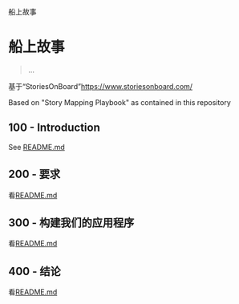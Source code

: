 船上故事

# 船上故事

> ...

基于“StoriesOnBoard”<https://www.storiesonboard.com/>

Based on "Story Mapping Playbook" as contained in this repository

## 100 - Introduction

See [README.md](./100/README.md)

## 200 - 要求

看[README.md](./200/README.md)

## 300 - 构建我们的应用程序

看[README.md](./300/README.md)

## 400 - 结论

看[README.md](./400/README.md)
